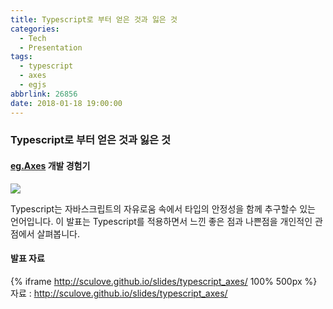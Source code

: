 ```yaml
---
title: Typescript로 부터 얻은 것과 잃은 것
categories:
  - Tech
  - Presentation
tags:
  - typescript
  - axes
  - egjs
abbrlink: 26856
date: 2018-01-18 19:00:00
---
```


### Typescript로 부터 얻은 것과 잃은 것
#### [eg.Axes](https://github.com/naver/egjs-axes) 개발 경험기
![](typescript.png)

Typescript는 자바스크립트의 자유로움 속에서 타입의 안정성을 함께 추구할수 있는 언어입니다.
이 발표는 Typescript를 적용하면서 느낀 좋은 점과 나쁜점을 개인적인 관점에서 살펴봅니다.

#### 발표 자료
{% iframe http://sculove.github.io/slides/typescript_axes/ 100% 500px %}
자료 : http://sculove.github.io/slides/typescript_axes/
